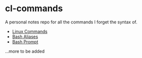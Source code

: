 # cl-commands
A personal notes repo for all the commands I forget the syntax of.

- [Linux Commands](linux-commands.md)
- [Bash Aliases](bash-aliases.sh)
- [Bash Prompt](bash-prompt.sh)

...more to be added